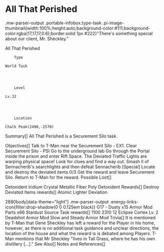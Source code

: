 # All That Perished

.mw-parser-output .portable-infobox.type-task .pi-image-thumbnail{width:100%;height:auto;background-color:#111;background-color:rgba(17,17,17,0.6);border:solid 1px #222}"There's something special about our client, Mr. Sheckley."

All That Perished

	

	
		Type
	
	World Task



	
		Level
	
	Lv.32



	
		Location
	
	Chalk Peak(2490,-2570)





Summary[]
All That Perished is a Securement Silo task.

Objectives[]
Talk to T-Man near the Securement Silo - EX1.
Clear Securement Silo - PSI
Go to the underground lab
Go through the Portal inside the prison and enter Rift Space.
The Deviated Traffic Lights are warping physical space! Look for clues and find a way out.
Smash ll of Sennacherib's searchlights and then defeat Sennacherib
[Special] Locate and destroy the deviated items 0/3
Get the reward and leave Securement Silo.
Return to T-Man for the reward.
Possible Loot[]

Detoxident
Iridium Crystal
Metallic Fiber
Poly Detoxident
Rewards[]
Destroy Deviated Items rewards[]
Atomic Lighter Deviation

 2880body[data-theme="light"] .mw-parser-output .energy-links-icon{filter:drop-shadow(0 0 0.125em black)}
G17 - Dusty
x15 Armor Mod Parts
x66 Stardust Source
Task rewards[]
 1100
2310
 12
Eclipse Cortex Lv. 2
Deadshot Armor Mod
Slow and Steady Armor Mod
Trivia[]
It is mentioned by T-Man that Gene Sheckley has left a reward for the Player in his home, however, as there is no additional task guidance and unclear directions, the location of the house and what the reward is is debated among Players.
T-Man mentions that Mr Sheckley "lives in Tall Grass, where he has his own distillery [...]."
See Also[]
Notes and References[]
